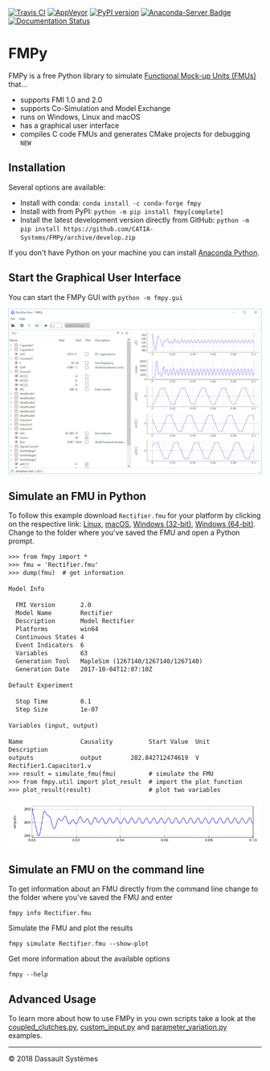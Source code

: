 [![Travis CI](https://travis-ci.org/CATIA-Systems/FMPy.svg?branch=master)](https://travis-ci.org/CATIA-Systems/FMPy)
[![AppVeyor](https://ci.appveyor.com/api/projects/status/github/CATIA-Systems/FMPy?branch=master&svg=true)](https://ci.appveyor.com/project/TorstenSommer/fmpy)
[![PyPI version](https://badge.fury.io/py/fmpy.svg)](https://badge.fury.io/py/fmpy)
[![Anaconda-Server Badge](https://anaconda.org/conda-forge/fmpy/badges/version.svg)](https://anaconda.org/conda-forge/fmpy)
[![Documentation Status](https://readthedocs.org/projects/fmpy/badge/?version=latest)](http://fmpy.readthedocs.io/en/latest/?badge=latest)

# FMPy

FMPy is a free Python library to simulate [Functional Mock-up Units (FMUs)](http://fmi-standard.org/) that...

- supports FMI 1.0 and 2.0
- supports Co-Simulation and Model Exchange
- runs on Windows, Linux and macOS
- has a graphical user interface
- compiles C code FMUs and generates CMake projects for debugging `NEW`

## Installation

Several options are available:

- Install with conda: `conda install -c conda-forge fmpy`
- Install with from PyPI: `python -m pip install fmpy[complete]`
- Install the latest development version directly from GitHub: `python -m pip install https://github.com/CATIA-Systems/FMPy/archive/develop.zip`

If you don't have Python on your machine you can install [Anaconda Python](https://www.anaconda.com/download/).

## Start the Graphical User Interface

You can start the FMPy GUI with `python -m fmpy.gui`

![FMPy GUI](docs/Rectifier_GUI.png)

## Simulate an FMU in Python

To follow this example download `Rectifier.fmu` for your platform by clicking on the respective link:
[Linux](https://github.com/modelica/fmi-cross-check/blob/master/fmus/2.0/cs/linux64/MapleSim/2017/Rectifier/Rectifier.fmu),
[macOS](https://github.com/modelica/fmi-cross-check/blob/master/fmus/2.0/cs/darwin64/MapleSim/2017/Rectifier/Rectifier.fmu),
[Windows (32-bit)](https://github.com/modelica/fmi-cross-check/blob/master/fmus/2.0/cs/win32/MapleSim/2017/Rectifier/Rectifier.fmu),
[Windows (64-bit)](https://github.com/modelica/fmi-cross-check/blob/master/fmus/2.0/cs/win64/MapleSim/2017/Rectifier/Rectifier.fmu).
Change to the folder where you've saved the FMU and open a Python prompt.

```
>>> from fmpy import *
>>> fmu = 'Rectifier.fmu'
>>> dump(fmu)  # get information

Model Info

  FMI Version       2.0
  Model Name        Rectifier
  Description       Model Rectifier
  Platforms         win64
  Continuous States 4
  Event Indicators  6
  Variables         63
  Generation Tool   MapleSim (1267140/1267140/1267140)
  Generation Date   2017-10-04T12:07:10Z

Default Experiment

  Stop Time         0.1
  Step Size         1e-07

Variables (input, output)

Name                Causality          Start Value  Unit     Description
outputs             output        282.842712474619  V        Rectifier1.Capacitor1.v
>>> result = simulate_fmu(fmu)         # simulate the FMU
>>> from fmpy.util import plot_result  # import the plot function
>>> plot_result(result)                # plot two variables
```

![Rectifier Result](docs/Rectifier_result.png)

## Simulate an FMU on the command line

To get information about an FMU directly from the command line change to the folder where you've saved the
FMU and enter

```
fmpy info Rectifier.fmu
```

Simulate the FMU and plot the results

```
fmpy simulate Rectifier.fmu --show-plot
```

Get more information about the available options

```
fmpy --help
```

## Advanced Usage

To learn more about how to use FMPy in you own scripts take a look at the
[coupled_clutches.py](fmpy/examples/coupled_clutches.py),
[custom_input.py](fmpy/examples/custom_input.py) and
[parameter_variation.py](fmpy/examples/parameter_variation.py) examples.

------------------------------------

&copy; 2018 Dassault Syst&egrave;mes
